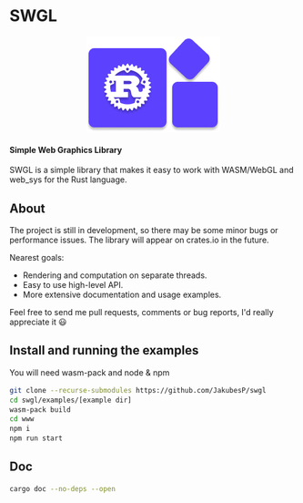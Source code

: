 # SWGL

<p align="center">
  <img src="https://github.com/JakubesP/swgl/blob/main/logo.jpg?raw=true">
</p>
 
#### Simple Web Graphics Library

SWGL is a simple library that makes it easy to work with WASM/WebGL and web_sys for the Rust language.

## About

The project is still in development, so there may be some minor bugs or performance issues. The library will appear on crates.io in the future.

Nearest goals:
- Rendering and computation on separate threads.
- Easy to use high-level API.
- More extensive documentation and usage examples. 

Feel free to send me pull requests, comments or bug reports, I'd really appreciate it :smiley:

## Install and running the examples

You will need wasm-pack and node & npm

```sh
git clone --recurse-submodules https://github.com/JakubesP/swgl
cd swgl/examples/[example dir]
wasm-pack build
cd www
npm i
npm run start
```

## Doc

```sh
cargo doc --no-deps --open
```

